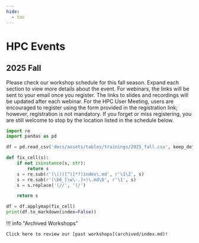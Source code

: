 ```yaml
---
hide:
  - toc
---
```


# HPC Events

## 2025 Fall
Please check our workshop schedule for this fall season. Expand each section to view more details about the event. For webinars, the links will be sent to your email once you register. The links to slides and recordings will be updated after each webinar. For the HPC User Meeting, users are encouraged to register using the form provided in the registration link; however, registration is not mandatory. If you forget or miss registering, you are still welcome to stop by the location listed in the schedule below.

```python exec="on"
import re
import pandas as pd

df = pd.read_csv('docs/assets/tables/trainings/2025_fall.csv', keep_default_na=False)

def fix_cell(s):
    if not isinstance(s, str):
        return s
    s = re.sub(r'(\()([^)]*?)index\.md', r'\1\2', s)
    s = re.sub(r'(\b6_[\w\-.]+)\.md\b', r'\1', s)
    s = s.replace('(//', '(/')

    return s

df = df.applymap(fix_cell)
print(df.to_markdown(index=False))
```
!!! info "Archived Workshops"

    Click here to review our [past workshops](archived/index.md)!


